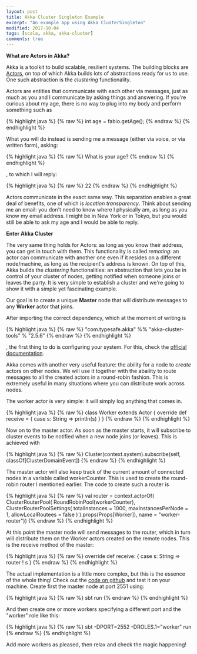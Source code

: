 ```yaml
---
layout: post
title: Akka Cluster Singleton Example
excerpt: "An example app using Akka ClusterSingleton"
modified: 2017-10-04
tags: [scala, akka, akka-cluster]
comments: true
---
```


**What are Actors in Akka?**

Akka is a toolkit to build scalable, resilient systems. The building blocks are [Actors](https://doc.akka.io/docs/akka/current/scala/actors.html), on top of which Akka builds lots of abstractions ready for us to use. One such abstraction is the _clustering_ functionality.

Actors are entities that communicate with each other via messages, just as much as you and I communicate by asking things and answering. If you're curious about my age, there is no way to plug into my body and perform something such as

{% highlight java %}
{% raw %}
int age = fabio.getAge();
{% endraw %}
{% endhighlight %}

What you will do instead is sending me a message (either via voice, or via written form), asking:

{% highlight java %}
{% raw %}
What is your age?
{% endraw %}
{% endhighlight %}

, to which I will reply:

{% highlight java %}
{% raw %}
22
{% endraw %}
{% endhighlight %}

Actors communicate in the exact same way. This separation enables a great deal of benefits, one of which is _location transparency_. Think about sending me an email: you don't need to know where I physically am, as long as you know my email address. I might be in New York or in Tokyo, but you would still be able to ask my age and I would be able to reply.

**Enter Akka Cluster**

The very same thing holds for Actors: as long as you know their address, you can get in touch with them. This functionality is called _remoting_: an actor can communicate with another one even if it resides on a different node/machine, as long as the recipient's address is known. On top of this, Akka builds the _clustering_ functionalities: an abstraction that lets you be in control of your cluster of nodes, getting notified when someone joins or leaves the party. It is very simple to establish a cluster and we're going to show it with a simple yet fascinating example.

Our goal is to create a unique __Master__ node that will distribute messages to any __Worker__ actor that joins.

After importing the correct dependency, which at the moment of writing is

{% highlight java %}
{% raw %}
"com.typesafe.akka" %% "akka-cluster-tools" % "2.5.6"
{% endraw %}
{% endhighlight %}

, the first thing to do is configuring your system. For this, check the [official documentation](https://doc.akka.io/docs/akka/current/scala/cluster-singleton.html). 

Akka comes with another very useful feature: the ability for a node to _create_ actors on other nodes. We will use it together with the abaility to route messages to all the created actors in a round-robin fashion. This is extremely useful in many situations where you can distribute work across nodes.

The worker actor is very simple: it will simply log anything that comes in.

{% highlight java %}
{% raw %}
class Worker extends Actor {
  override def receive = {
    case s: String => println(s)
  }
}
{% endraw %}
{% endhighlight %}

Now on to the master actor. As soon as the master starts, it will subscribe to cluster events to be notified when a new node joins (or leaves). This is achieved with 

{% highlight java %}
{% raw %}
Cluster(context.system).subscribe(self, classOf[ClusterDomainEvent])
{% endraw %}
{% endhighlight %}

The master actor will also keep track of the current amount of connected nodes in a variable called workerCounter. This is used to create the round-robin router I mentioned earlier. The code to create such a router is

{% highlight java %}
{% raw %}
val router = context.actorOf(
  ClusterRouterPool(
    RoundRobinPool(workerCounter),
    ClusterRouterPoolSettings(
      totalInstances = 1000,
      maxInstancesPerNode = 1,
      allowLocalRoutees = false
    )
  ).props(Props[Worker]),
  name = "worker-router"))
{% endraw %}
{% endhighlight %}

At this point the master node will send messages to the router, which in turn will distribute them on the Worker actors created on the remote nodes. This is the receive method of the master:

{% highlight java %}
{% raw %}
override def receive: {
  case s: String => router ! s
}
{% endraw %}
{% endhighlight %}

The actual implementation is a little more complex, but this is the essence of the whole thing! Check out the [code on github](https://github.com/ticofab/akka-cluster-singleton-example) and test it on your machine. Create first the master node at port 2551 using:

{% highlight java %}
{% raw %}
sbt run
{% endraw %}
{% endhighlight %}

And then create one or more workers specifying a different port and the "worker" role like this:

{% highlight java %}
{% raw %}
sbt -DPORT=2552 -DROLES.1="worker" run
{% endraw %}
{% endhighlight %}

Add more workers as pleased, then relax and check the magic happening!

